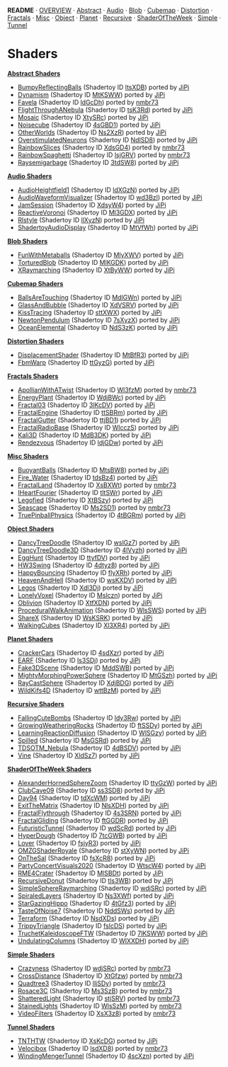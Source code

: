 
  <!--                                                             -->
  <!--           THIS IS AN AUTOMATICALLY GENERATED FILE           -->
  <!--                                                             -->
  <!--                  D O   N O T   E D I T ! ! !                -->
  <!--                                                             -->
  <!--  ALL CHANGES WILL BE OVERWRITTEN WITHOUT ANY FURTHER NOTICE -->
  <!--                                                             -->


**README** · [OVERVIEW](OVERVIEW.md) · [Abstract](Abstract/README.md) · [Audio](Audio/README.md) · [Blob](Blob/README.md) · [Cubemap](Cubemap/README.md) · [Distortion](Distortion/README.md) · [Fractals](Fractals/README.md) · [Misc](Misc/README.md) · [Object](Object/README.md) · [Planet](Planet/README.md) · [Recursive](Recursive/README.md) · [ShaderOfTheWeek](ShaderOfTheWeek/README.md) · [Simple](Simple/README.md) · [Tunnel](Tunnel/README.md)

# Shaders



**[Abstract Shaders](Abstract/README.md)**
- [BumpyReflectingBalls](Abstract/BumpyReflectingBalls.md) (Shadertoy ID [ltsXDB](https://www.shadertoy.com/view/ltsXDB)) ported by [JiPi](../Site/Profiles/JiPi.md)
- [Dynamism](Abstract/Dynamism.md) (Shadertoy ID [MtKSWW](https://www.shadertoy.com/view/MtKSWW)) ported by [JiPi](../Site/Profiles/JiPi.md)
- [Favela](Abstract/Favela.md) (Shadertoy ID [ldGcDh](https://www.shadertoy.com/view/ldGcDh)) ported by [nmbr73](../Site/Profiles/nmbr73.md)
- [FlightThroughANebula](Abstract/FlightThroughANebula.md) (Shadertoy ID [tsK3Rd](https://www.shadertoy.com/view/tsK3Rd)) ported by [JiPi](../Site/Profiles/JiPi.md)
- [Mosaic](Abstract/Mosaic.md) (Shadertoy ID [XtySRc](https://www.shadertoy.com/view/XtySRc)) ported by [JiPi](../Site/Profiles/JiPi.md)
- [Noisecube](Abstract/Noisecube.md) (Shadertoy ID [4sGBD1](https://www.shadertoy.com/view/4sGBD1)) ported by [JiPi](../Site/Profiles/JiPi.md)
- [OtherWorlds](Abstract/OtherWorlds.md) (Shadertoy ID [Ns2XzR](https://www.shadertoy.com/view/Ns2XzR)) ported by [JiPi](../Site/Profiles/JiPi.md)
- [OverstimulatedNeurons](Abstract/OverstimulatedNeurons.md) (Shadertoy ID [NdlSD8](https://www.shadertoy.com/view/NdlSD8)) ported by [JiPi](../Site/Profiles/JiPi.md)
- [RainbowSlices](Abstract/RainbowSlices.md) (Shadertoy ID [XdsGD4](https://www.shadertoy.com/view/XdsGD4)) ported by [nmbr73](../Site/Profiles/nmbr73.md)
- [RainbowSpaghetti](Abstract/RainbowSpaghetti.md) (Shadertoy ID [lsjGRV](https://www.shadertoy.com/view/lsjGRV)) ported by [nmbr73](../Site/Profiles/nmbr73.md)
- [Raysemigarbage](Abstract/Raysemigarbage.md) (Shadertoy ID [3tdSW8](https://www.shadertoy.com/view/3tdSW8)) ported by [JiPi](../Site/Profiles/JiPi.md)


**[Audio Shaders](Audio/README.md)**
- [AudioHeightfield1](Audio/AudioHeightfield1.md) (Shadertoy ID [ldXGzN](https://www.shadertoy.com/view/ldXGzN)) ported by [JiPi](../Site/Profiles/JiPi.md)
- [AudioWaveformVisualizer](Audio/AudioWaveformVisualizer.md) (Shadertoy ID [wd3Bzl](https://www.shadertoy.com/view/wd3Bzl)) ported by [JiPi](../Site/Profiles/JiPi.md)
- [JamSession](Audio/JamSession.md) (Shadertoy ID [XdsyW4](https://www.shadertoy.com/view/XdsyW4)) ported by [JiPi](../Site/Profiles/JiPi.md)
- [ReactiveVoronoi](Audio/ReactiveVoronoi.md) (Shadertoy ID [Ml3GDX](https://www.shadertoy.com/view/Ml3GDX)) ported by [JiPi](../Site/Profiles/JiPi.md)
- [Rlstyle](Audio/Rlstyle.md) (Shadertoy ID [llXyzN](https://www.shadertoy.com/view/llXyzN)) ported by [JiPi](../Site/Profiles/JiPi.md)
- [ShadertoyAudioDisplay](Audio/ShadertoyAudioDisplay.md) (Shadertoy ID [MtVfWh](https://www.shadertoy.com/view/MtVfWh)) ported by [JiPi](../Site/Profiles/JiPi.md)


**[Blob Shaders](Blob/README.md)**
- [FunWithMetaballs](Blob/FunWithMetaballs.md) (Shadertoy ID [MlyXWV](https://www.shadertoy.com/view/MlyXWV)) ported by [JiPi](../Site/Profiles/JiPi.md)
- [TorturedBlob](Blob/TorturedBlob.md) (Shadertoy ID [MlKGDK](https://www.shadertoy.com/view/MlKGDK)) ported by [JiPi](../Site/Profiles/JiPi.md)
- [XRaymarching](Blob/XRaymarching.md) (Shadertoy ID [XtByWW](https://www.shadertoy.com/view/XtByWW)) ported by [JiPi](../Site/Profiles/JiPi.md)


**[Cubemap Shaders](Cubemap/README.md)**
- [BallsAreTouching](Cubemap/BallsAreTouching.md) (Shadertoy ID [MdlGWn](https://www.shadertoy.com/view/MdlGWn)) ported by [JiPi](../Site/Profiles/JiPi.md)
- [GlassAndBubble](Cubemap/GlassAndBubble.md) (Shadertoy ID [XdVSRV](https://www.shadertoy.com/view/XdVSRV)) ported by [JiPi](../Site/Profiles/JiPi.md)
- [KissTracing](Cubemap/KissTracing.md) (Shadertoy ID [sttXWX](https://www.shadertoy.com/view/sttXWX)) ported by [JiPi](../Site/Profiles/JiPi.md)
- [NewtonPendulum](Cubemap/NewtonPendulum.md) (Shadertoy ID [7sXyzX](https://www.shadertoy.com/view/7sXyzX)) ported by [JiPi](../Site/Profiles/JiPi.md)
- [OceanElemental](Cubemap/OceanElemental.md) (Shadertoy ID [NdS3zK](https://www.shadertoy.com/view/NdS3zK)) ported by [JiPi](../Site/Profiles/JiPi.md)


**[Distortion Shaders](Distortion/README.md)**
- [DisplacementShader](Distortion/DisplacementShader.md) (Shadertoy ID [MtBfR3](https://www.shadertoy.com/view/MtBfR3)) ported by [JiPi](../Site/Profiles/JiPi.md)
- [FbmWarp](Distortion/FbmWarp.md) (Shadertoy ID [ttGyzG](https://www.shadertoy.com/view/ttGyzG)) ported by [JiPi](../Site/Profiles/JiPi.md)


**[Fractals Shaders](Fractals/README.md)**
- [ApollianWithATwist](Fractals/ApollianWithATwist.md) (Shadertoy ID [Wl3fzM](https://www.shadertoy.com/view/Wl3fzM)) ported by [nmbr73](../Site/Profiles/nmbr73.md)
- [EnergyPlant](Fractals/EnergyPlant.md) (Shadertoy ID [WdjBWc](https://www.shadertoy.com/view/WdjBWc)) ported by [JiPi](../Site/Profiles/JiPi.md)
- [Fractal03](Fractals/Fractal03.md) (Shadertoy ID [3lKcDV](https://www.shadertoy.com/view/3lKcDV)) ported by [JiPi](../Site/Profiles/JiPi.md)
- [FractalEngine](Fractals/FractalEngine.md) (Shadertoy ID [ttSBRm](https://www.shadertoy.com/view/ttSBRm)) ported by [JiPi](../Site/Profiles/JiPi.md)
- [FractalGutter](Fractals/FractalGutter.md) (Shadertoy ID [ttjBD1](https://www.shadertoy.com/view/ttjBD1)) ported by [JiPi](../Site/Profiles/JiPi.md)
- [FractalRadioBase](Fractals/FractalRadioBase.md) (Shadertoy ID [WlcczS](https://www.shadertoy.com/view/WlcczS)) ported by [JiPi](../Site/Profiles/JiPi.md)
- [Kali3D](Fractals/Kali3D.md) (Shadertoy ID [MdB3DK](https://www.shadertoy.com/view/MdB3DK)) ported by [JiPi](../Site/Profiles/JiPi.md)
- [Rendezvous](Fractals/Rendezvous.md) (Shadertoy ID [ldjGDw](https://www.shadertoy.com/view/ldjGDw)) ported by [JiPi](../Site/Profiles/JiPi.md)


**[Misc Shaders](Misc/README.md)**
- [BuoyantBalls](Misc/BuoyantBalls.md) (Shadertoy ID [MtsBW8](https://www.shadertoy.com/view/MtsBW8)) ported by [JiPi](../Site/Profiles/JiPi.md)
- [Fire_Water](Misc/Fire_Water.md) (Shadertoy ID [tdsBz4](https://www.shadertoy.com/view/tdsBz4)) ported by [JiPi](../Site/Profiles/JiPi.md)
- [FractalLand](Misc/FractalLand.md) (Shadertoy ID [XsBXWt](https://www.shadertoy.com/view/XsBXWt)) ported by [nmbr73](../Site/Profiles/nmbr73.md)
- [IHeartFourier](Misc/IHeartFourier.md) (Shadertoy ID [tltSWr](https://www.shadertoy.com/view/tltSWr)) ported by [JiPi](../Site/Profiles/JiPi.md)
- [Legofied](Misc/Legofied.md) (Shadertoy ID [XtBSzy](https://www.shadertoy.com/view/XtBSzy)) ported by [JiPi](../Site/Profiles/JiPi.md)
- [Seascape](Misc/Seascape.md) (Shadertoy ID [Ms2SD1](https://www.shadertoy.com/view/Ms2SD1)) ported by [nmbr73](../Site/Profiles/nmbr73.md)
- [TruePinballPhysics](Misc/TruePinballPhysics.md) (Shadertoy ID [4tBGRm](https://www.shadertoy.com/view/4tBGRm)) ported by [JiPi](../Site/Profiles/JiPi.md)


**[Object Shaders](Object/README.md)**
- [DancyTreeDoodle](Object/DancyTreeDoodle.md) (Shadertoy ID [wslGz7](https://www.shadertoy.com/view/wslGz7)) ported by [JiPi](../Site/Profiles/JiPi.md)
- [DancyTreeDoodle3D](Object/DancyTreeDoodle3D.md) (Shadertoy ID [4lVyzh](https://www.shadertoy.com/view/4lVyzh)) ported by [JiPi](../Site/Profiles/JiPi.md)
- [EggHunt](Object/EggHunt.md) (Shadertoy ID [ttyfDV](https://www.shadertoy.com/view/ttyfDV)) ported by [JiPi](../Site/Profiles/JiPi.md)
- [HW3Swing](Object/HW3Swing.md) (Shadertoy ID [4dtyz8](https://www.shadertoy.com/view/4dtyz8)) ported by [JiPi](../Site/Profiles/JiPi.md)
- [HappyBouncing](Object/HappyBouncing.md) (Shadertoy ID [flyXRh](https://www.shadertoy.com/view/flyXRh)) ported by [JiPi](../Site/Profiles/JiPi.md)
- [HeavenAndHell](Object/HeavenAndHell.md) (Shadertoy ID [wsKXDV](https://www.shadertoy.com/view/wsKXDV)) ported by [JiPi](../Site/Profiles/JiPi.md)
- [Legos](Object/Legos.md) (Shadertoy ID [Xdl3Dj](https://www.shadertoy.com/view/Xdl3Dj)) ported by [JiPi](../Site/Profiles/JiPi.md)
- [LonelyVoxel](Object/LonelyVoxel.md) (Shadertoy ID [Mslczn](https://www.shadertoy.com/view/Mslczn)) ported by [JiPi](../Site/Profiles/JiPi.md)
- [Oblivion](Object/Oblivion.md) (Shadertoy ID [XtfXDN](https://www.shadertoy.com/view/XtfXDN)) ported by [JiPi](../Site/Profiles/JiPi.md)
- [ProceduralWalkAnimation](Object/ProceduralWalkAnimation.md) (Shadertoy ID [WlsSWS](https://www.shadertoy.com/view/WlsSWS)) ported by [JiPi](../Site/Profiles/JiPi.md)
- [ShareX](Object/ShareX.md) (Shadertoy ID [WsKSRK](https://www.shadertoy.com/view/WsKSRK)) ported by [JiPi](../Site/Profiles/JiPi.md)
- [WalkingCubes](Object/WalkingCubes.md) (Shadertoy ID [Xl3XR4](https://www.shadertoy.com/view/Xl3XR4)) ported by [JiPi](../Site/Profiles/JiPi.md)


**[Planet Shaders](Planet/README.md)**
- [CrackerCars](Planet/CrackerCars.md) (Shadertoy ID [4sdXzr](https://www.shadertoy.com/view/4sdXzr)) ported by [JiPi](../Site/Profiles/JiPi.md)
- [EARF](Planet/EARF.md) (Shadertoy ID [ls3SDj](https://www.shadertoy.com/view/ls3SDj)) ported by [JiPi](../Site/Profiles/JiPi.md)
- [Fake3DScene](Planet/Fake3DScene.md) (Shadertoy ID [MddSWB](https://www.shadertoy.com/view/MddSWB)) ported by [JiPi](../Site/Profiles/JiPi.md)
- [MightyMorphingPowerSphere](Planet/MightyMorphingPowerSphere.md) (Shadertoy ID [MtGSzh](https://www.shadertoy.com/view/MtGSzh)) ported by [JiPi](../Site/Profiles/JiPi.md)
- [RayCastSphere](Planet/RayCastSphere.md) (Shadertoy ID [XdjBDG](https://www.shadertoy.com/view/XdjBDG)) ported by [JiPi](../Site/Profiles/JiPi.md)
- [WildKifs4D](Planet/WildKifs4D.md) (Shadertoy ID [wttBzM](https://www.shadertoy.com/view/wttBzM)) ported by [JiPi](../Site/Profiles/JiPi.md)


**[Recursive Shaders](Recursive/README.md)**
- [FallingCuteBombs](Recursive/FallingCuteBombs.md) (Shadertoy ID [ldy3Rw](https://www.shadertoy.com/view/ldy3Rw)) ported by [JiPi](../Site/Profiles/JiPi.md)
- [GrowingWeatheringRocks](Recursive/GrowingWeatheringRocks.md) (Shadertoy ID [ftSSDy](https://www.shadertoy.com/view/ftSSDy)) ported by [JiPi](../Site/Profiles/JiPi.md)
- [LearningReactionDiffusion](Recursive/LearningReactionDiffusion.md) (Shadertoy ID [WlSGzy](https://www.shadertoy.com/view/WlSGzy)) ported by [JiPi](../Site/Profiles/JiPi.md)
- [Spilled](Recursive/Spilled.md) (Shadertoy ID [MsGSRd](https://www.shadertoy.com/view/MsGSRd)) ported by [JiPi](../Site/Profiles/JiPi.md)
- [TDSOTM_Nebula](Recursive/TDSOTM_Nebula.md) (Shadertoy ID [4dBSDV](https://www.shadertoy.com/view/4dBSDV)) ported by [JiPi](../Site/Profiles/JiPi.md)
- [Vine](Recursive/Vine.md) (Shadertoy ID [XldSz7](https://www.shadertoy.com/view/XldSz7)) ported by [JiPi](../Site/Profiles/JiPi.md)


**[ShaderOfTheWeek Shaders](ShaderOfTheWeek/README.md)**
- [AlexanderHornedSphereZoom](ShaderOfTheWeek/AlexanderHornedSphereZoom.md) (Shadertoy ID [ttyGzW](https://www.shadertoy.com/view/ttyGzW)) ported by [JiPi](../Site/Profiles/JiPi.md)
- [ClubCave09](ShaderOfTheWeek/ClubCave09.md) (Shadertoy ID [ss3SD8](https://www.shadertoy.com/view/ss3SD8)) ported by [JiPi](../Site/Profiles/JiPi.md)
- [Day94](ShaderOfTheWeek/Day94.md) (Shadertoy ID [tdXcWM](https://www.shadertoy.com/view/tdXcWM)) ported by [JiPi](../Site/Profiles/JiPi.md)
- [ExitTheMatrix](ShaderOfTheWeek/ExitTheMatrix.md) (Shadertoy ID [NlsXDH](https://www.shadertoy.com/view/NlsXDH)) ported by [JiPi](../Site/Profiles/JiPi.md)
- [FractalFlythrough](ShaderOfTheWeek/FractalFlythrough.md) (Shadertoy ID [4s3SRN](https://www.shadertoy.com/view/4s3SRN)) ported by [JiPi](../Site/Profiles/JiPi.md)
- [FractalGliding](ShaderOfTheWeek/FractalGliding.md) (Shadertoy ID [ftGGDR](https://www.shadertoy.com/view/ftGGDR)) ported by [JiPi](../Site/Profiles/JiPi.md)
- [FuturisticTunnel](ShaderOfTheWeek/FuturisticTunnel.md) (Shadertoy ID [wdScRd](https://www.shadertoy.com/view/wdScRd)) ported by [JiPi](../Site/Profiles/JiPi.md)
- [HyperDough](ShaderOfTheWeek/HyperDough.md) (Shadertoy ID [7tcGWB](https://www.shadertoy.com/view/7tcGWB)) ported by [JiPi](../Site/Profiles/JiPi.md)
- [Lover](ShaderOfTheWeek/Lover.md) (Shadertoy ID [fsjyR3](https://www.shadertoy.com/view/fsjyR3)) ported by [JiPi](../Site/Profiles/JiPi.md)
- [OMZGShaderRoyale](ShaderOfTheWeek/OMZGShaderRoyale.md) (Shadertoy ID [stXyWN](https://www.shadertoy.com/view/stXyWN)) ported by [JiPi](../Site/Profiles/JiPi.md)
- [OnTheSal](ShaderOfTheWeek/OnTheSal.md) (Shadertoy ID [fsXcR8](https://www.shadertoy.com/view/fsXcR8)) ported by [JiPi](../Site/Profiles/JiPi.md)
- [PartyConcertVisuals2020](ShaderOfTheWeek/PartyConcertVisuals2020.md) (Shadertoy ID [WtscW4](https://www.shadertoy.com/view/WtscW4)) ported by [JiPi](../Site/Profiles/JiPi.md)
- [RME4Crater](ShaderOfTheWeek/RME4Crater.md) (Shadertoy ID [MlSBDt](https://www.shadertoy.com/view/MlSBDt)) ported by [JiPi](../Site/Profiles/JiPi.md)
- [RecursiveDonut](ShaderOfTheWeek/RecursiveDonut.md) (Shadertoy ID [tls3WB](https://www.shadertoy.com/view/tls3WB)) ported by [JiPi](../Site/Profiles/JiPi.md)
- [SimpleSphereRaymarching](ShaderOfTheWeek/SimpleSphereRaymarching.md) (Shadertoy ID [wdjSRc](https://www.shadertoy.com/view/wdjSRc)) ported by [JiPi](../Site/Profiles/JiPi.md)
- [SpiraledLayers](ShaderOfTheWeek/SpiraledLayers.md) (Shadertoy ID [Ns3XWf](https://www.shadertoy.com/view/Ns3XWf)) ported by [JiPi](../Site/Profiles/JiPi.md)
- [StarGazingHippo](ShaderOfTheWeek/StarGazingHippo.md) (Shadertoy ID [4tGfz3](https://www.shadertoy.com/view/4tGfz3)) ported by [JiPi](../Site/Profiles/JiPi.md)
- [TasteOfNoise7](ShaderOfTheWeek/TasteOfNoise7.md) (Shadertoy ID [NddSWs](https://www.shadertoy.com/view/NddSWs)) ported by [JiPi](../Site/Profiles/JiPi.md)
- [Terraform](ShaderOfTheWeek/Terraform.md) (Shadertoy ID [NsdXDs](https://www.shadertoy.com/view/NsdXDs)) ported by [JiPi](../Site/Profiles/JiPi.md)
- [TrippyTriangle](ShaderOfTheWeek/TrippyTriangle.md) (Shadertoy ID [fslcDS](https://www.shadertoy.com/view/fslcDS)) ported by [JiPi](../Site/Profiles/JiPi.md)
- [TruchetKaleidoscopeFTW](ShaderOfTheWeek/TruchetKaleidoscopeFTW.md) (Shadertoy ID [7lKSWW](https://www.shadertoy.com/view/7lKSWW)) ported by [JiPi](../Site/Profiles/JiPi.md)
- [UndulatingColumns](ShaderOfTheWeek/UndulatingColumns.md) (Shadertoy ID [WlXXDH](https://www.shadertoy.com/view/WlXXDH)) ported by [JiPi](../Site/Profiles/JiPi.md)


**[Simple Shaders](Simple/README.md)**
- [Crazyness](Simple/Crazyness.md) (Shadertoy ID [wdjSRc](https://www.shadertoy.com/view/wdjSRc)) ported by [nmbr73](../Site/Profiles/nmbr73.md)
- [CrossDistance](Simple/CrossDistance.md) (Shadertoy ID [XtGfzw](https://www.shadertoy.com/view/XtGfzw)) ported by [nmbr73](../Site/Profiles/nmbr73.md)
- [Quadtree3](Simple/Quadtree3.md) (Shadertoy ID [lljSDy](https://www.shadertoy.com/view/lljSDy)) ported by [nmbr73](../Site/Profiles/nmbr73.md)
- [Rosace3C](Simple/Rosace3C.md) (Shadertoy ID [Ms3SzB](https://www.shadertoy.com/view/Ms3SzB)) ported by [nmbr73](../Site/Profiles/nmbr73.md)
- [ShatteredLight](Simple/ShatteredLight.md) (Shadertoy ID [stjSRV](https://www.shadertoy.com/view/stjSRV)) ported by [nmbr73](../Site/Profiles/nmbr73.md)
- [StainedLights](Simple/StainedLights.md) (Shadertoy ID [WlsSzM](https://www.shadertoy.com/view/WlsSzM)) ported by [nmbr73](../Site/Profiles/nmbr73.md)
- [VideoFilters](Simple/VideoFilters.md) (Shadertoy ID [XsX3z8](https://www.shadertoy.com/view/XsX3z8)) ported by [nmbr73](../Site/Profiles/nmbr73.md)


**[Tunnel Shaders](Tunnel/README.md)**
- [TNTHTW](Tunnel/TNTHTW.md) (Shadertoy ID [XsKcDG](https://www.shadertoy.com/view/XsKcDG)) ported by [JiPi](../Site/Profiles/JiPi.md)
- [Velocibox](Tunnel/Velocibox.md) (Shadertoy ID [lsdXD8](https://www.shadertoy.com/view/lsdXD8)) ported by [nmbr73](../Site/Profiles/nmbr73.md)
- [WindingMengerTunnel](Tunnel/WindingMengerTunnel.md) (Shadertoy ID [4scXzn](https://www.shadertoy.com/view/4scXzn)) ported by [JiPi](../Site/Profiles/JiPi.md)

